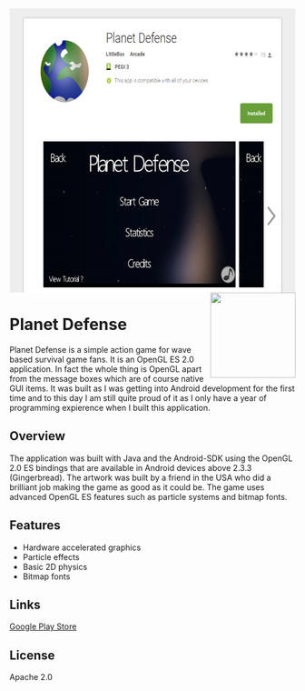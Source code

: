 <img width='900' height='500' align='middle' src="store.png" />

<img align='right' width='150' height='150' src='https://lh5.ggpht.com/5RsjiPJrTvF8i7MeZ7Xc6CfN7KyeQIqYmJQaqpvwt2tvcJ2tcbPxFsp9wnVwfXvWD-s=w300-rw'/>

# Planet Defense

Planet Defense is a simple action game for wave based survival game fans. It is an OpenGL ES 2.0 application. In fact the whole thing is OpenGL apart from the message boxes which are of course native GUI items. It was built as I was getting into Android development for the first time and to this day I am still quite proud of it as I only have a year of programming expierence when I built this application.

## Overview

The application was built with Java and the Android-SDK using the OpenGL 2.0 ES bindings that are available in Android devices above 2.3.3 (Gingerbread). The artwork was built by a friend in the USA who did a brilliant job making the game as good as it could be. The game uses advanced OpenGL ES features such as particle systems and bitmap fonts.

## Features

* Hardware accelerated graphics
* Particle effects
* Basic 2D physics
* Bitmap fonts
 
## Links

[Google Play Store](https://play.google.com/store/apps/details?id=com.planetDefense&hl=en_GB)

## License
 
Apache 2.0